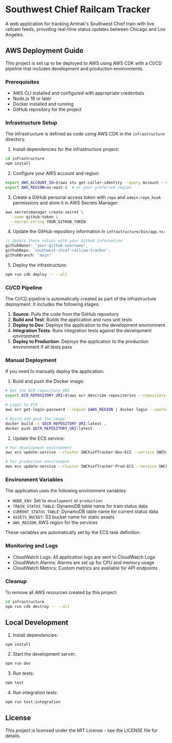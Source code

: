 # Southwest Chief Railcam Tracker

A web application for tracking Amtrak's Southwest Chief train with live railcam feeds, providing real-time status updates between Chicago and Los Angeles.

## AWS Deployment Guide

This project is set up to be deployed to AWS using AWS CDK with a CI/CD pipeline that includes development and production environments.

### Prerequisites

- AWS CLI installed and configured with appropriate credentials
- Node.js 18 or later
- Docker installed and running
- GitHub repository for the project

### Infrastructure Setup

The infrastructure is defined as code using AWS CDK in the `infrastructure` directory.

1. Install dependencies for the infrastructure project:

```bash
cd infrastructure
npm install
```

2. Configure your AWS account and region:

```bash
export AWS_ACCOUNT_ID=$(aws sts get-caller-identity --query Account --output text)
export AWS_REGION=us-east-1  # or your preferred region
```

3. Create a GitHub personal access token with `repo` and `admin:repo_hook` permissions and store it in AWS Secrets Manager:

```bash
aws secretsmanager create-secret \
  --name github-token \
  --secret-string YOUR_GITHUB_TOKEN
```

4. Update the GitHub repository information in `infrastructure/bin/app.ts`:

```typescript
// Update these values with your GitHub information
githubOwner: 'your-github-username',
githubRepo: 'southwest-chief-railcam-tracker',
githubBranch: 'main'
```

5. Deploy the infrastructure:

```bash
npm run cdk deploy -- --all
```

### CI/CD Pipeline

The CI/CD pipeline is automatically created as part of the infrastructure deployment. It includes the following stages:

1. **Source**: Pulls the code from the GitHub repository
2. **Build and Test**: Builds the application and runs unit tests
3. **Deploy to Dev**: Deploys the application to the development environment
4. **Integration Tests**: Runs integration tests against the development environment
5. **Deploy to Production**: Deploys the application to the production environment if all tests pass

### Manual Deployment

If you need to manually deploy the application:

1. Build and push the Docker image:

```bash
# Get the ECR repository URI
export ECR_REPOSITORY_URI=$(aws ecr describe-repositories --repository-names swchieftracker-dev --query 'repositories[0].repositoryUri' --output text)

# Login to ECR
aws ecr get-login-password --region $AWS_REGION | docker login --username AWS --password-stdin $AWS_ACCOUNT_ID.dkr.ecr.$AWS_REGION.amazonaws.com

# Build and push the image
docker build -t $ECR_REPOSITORY_URI:latest .
docker push $ECR_REPOSITORY_URI:latest
```

2. Update the ECS service:

```bash
# For development environment
aws ecs update-service --cluster SWChiefTracker-Dev-ECS --service SWChiefTracker-Dev-Service --force-new-deployment

# For production environment
aws ecs update-service --cluster SWChiefTracker-Prod-ECS --service SWChiefTracker-Prod-Service --force-new-deployment
```

### Environment Variables

The application uses the following environment variables:

- `NODE_ENV`: Set to `development` or `production`
- `TRAIN_STATUS_TABLE`: DynamoDB table name for train status data
- `CURRENT_STATUS_TABLE`: DynamoDB table name for current status data
- `ASSETS_BUCKET`: S3 bucket name for static assets
- `AWS_REGION`: AWS region for the services

These variables are automatically set by the ECS task definition.

### Monitoring and Logs

- CloudWatch Logs: All application logs are sent to CloudWatch Logs
- CloudWatch Alarms: Alarms are set up for CPU and memory usage
- CloudWatch Metrics: Custom metrics are available for API endpoints

### Cleanup

To remove all AWS resources created by this project:

```bash
cd infrastructure
npm run cdk destroy -- --all
```

## Local Development

1. Install dependencies:

```bash
npm install
```

2. Start the development server:

```bash
npm run dev
```

3. Run tests:

```bash
npm test
```

4. Run integration tests:

```bash
npm run test:integration
```

## License

This project is licensed under the MIT License - see the LICENSE file for details.
